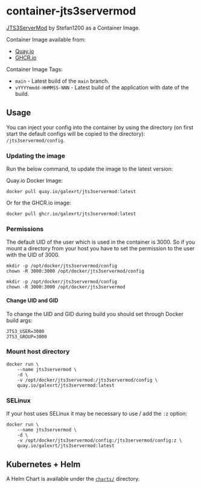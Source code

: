 # container-jts3servermod

[JTS3ServerMod](https://jts3servermod.de/) by Stefan1200 as a Container Image.

Container Image available from:

* [Quay.io](https://quay.io/repository/galexrt/jts3servermod)
* [GHCR.io](https://github.com/users/galexrt/packages/container/package/jts3servermod)

Container Image Tags:

* `main` - Latest build of the `main` branch.
* `vYYYYmmdd-HHMMSS-NNN` - Latest build of the application with date of the build.

## Usage

You can inject your config into the container by using the directory (on first start the default configs will be copied to the directory): `/jts3servermod/config`.

### Updating the image

Run the below command, to update the image to the latest version:

Quay.io Docker Image:

```shell
docker pull quay.io/galexrt/jts3servermod:latest
```

Or for the GHCR.io image:

```shell
docker pull ghcr.io/galexrt/jts3servermod:latest
```
### Permissions

The default UID of the user which is used in the container is 3000.
So if you mount a directory from your host you have to set the permission to the user with the UID of 3000.

```shell
mkdir -p /opt/docker/jts3servermod/config
chown -R 3000:3000 /opt/docker/jts3servermod/config
```

```shell
mkdir -p /opt/docker/jts3servermod/config
chown -R 3000:3000 /opt/docker/jts3servermod
```

#### Change UID and GID

To change the UID and GID during build you should set through Docker build args:

```shell
JTS3_USER=3000
JTS3_GROUP=3000
```

### Mount host directory

```shell
docker run \
    --name jts3servermod \
    -d \
    -v /opt/docker/jts3servermod:/jts3servermod/config \
    quay.io/galexrt/jts3servermod:latest
```

### SELinux

If your host uses SELinux it may be necessary to use / add the `:z` option:

```shell
docker run \
    --name jts3servermod \
    -d \
    -v /opt/docker/jts3servermod/config:/jts3servermod/config:z \
    quay.io/galexrt/jts3servermod:latest
```

## Kubernetes + Helm

A Helm Chart is available under the [`charts/`](charts/) directory.
